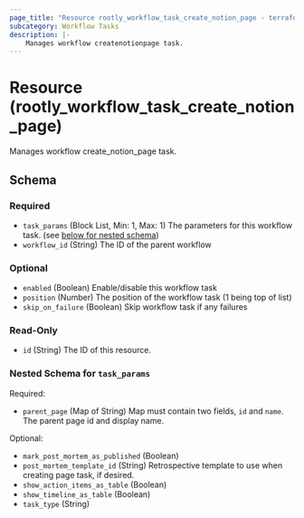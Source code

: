 ```yaml
---
page_title: "Resource rootly_workflow_task_create_notion_page - terraform-provider-rootly"
subcategory: Workflow Tasks
description: |-
    Manages workflow createnotionpage task.
---
```


# Resource (rootly_workflow_task_create_notion_page)

Manages workflow create_notion_page task.



<!-- schema generated by tfplugindocs -->
## Schema

### Required

- `task_params` (Block List, Min: 1, Max: 1) The parameters for this workflow task. (see [below for nested schema](#nestedblock--task_params))
- `workflow_id` (String) The ID of the parent workflow

### Optional

- `enabled` (Boolean) Enable/disable this workflow task
- `position` (Number) The position of the workflow task (1 being top of list)
- `skip_on_failure` (Boolean) Skip workflow task if any failures

### Read-Only

- `id` (String) The ID of this resource.

<a id="nestedblock--task_params"></a>
### Nested Schema for `task_params`

Required:

- `parent_page` (Map of String) Map must contain two fields, `id` and `name`. The parent page id and display name.

Optional:

- `mark_post_mortem_as_published` (Boolean)
- `post_mortem_template_id` (String) Retrospective template to use when creating page task, if desired.
- `show_action_items_as_table` (Boolean)
- `show_timeline_as_table` (Boolean)
- `task_type` (String)
